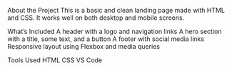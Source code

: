 About the Project
This is a basic and clean landing page made with HTML and CSS. It works well on both desktop and mobile screens.

What’s Included
A header with a logo and navigation links
A hero section with a title, some text, and a button
A footer with social media links
Responsive layout using Flexbox and media queries

Tools Used
HTML
CSS
VS Code
